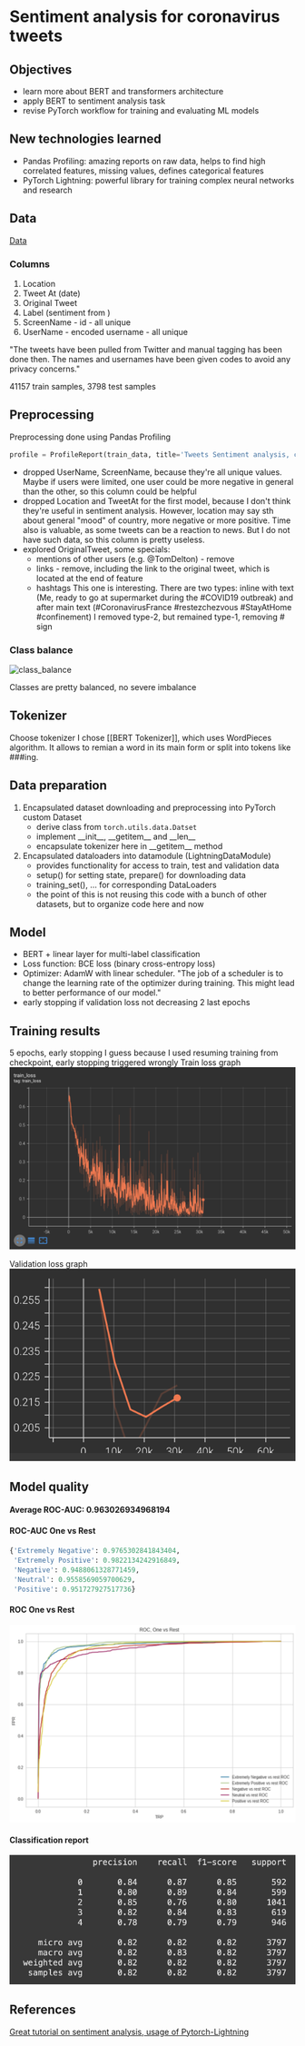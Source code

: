 # Sentiment analysis for coronavirus tweets

## Objectives
- learn more about BERT and transformers architecture
- apply BERT to sentiment analysis task
- revise PyTorch workflow for training and evaluating ML models

## New technologies learned
- Pandas Profiling: amazing reports on raw data, helps to find high correlated features, missing values, defines categorical features
- PyTorch Lightning: powerful library for training complex neural networks and research

## Data
[Data](https://www.kaggle.com/datasets/datatattle/covid-19-nlp-text-classification)

### Columns
1) Location
2) Tweet At (date)
3) Original Tweet
4) Label (sentiment from )
5) ScreenName - id - all unique
6) UserName - encoded username - all unique

"The tweets have been pulled from Twitter and manual tagging has been done then. The names and usernames have been given codes to avoid any privacy concerns."

41157 train samples, 3798 test samples

## Preprocessing

Preprocessing done using Pandas Profiling

```python
profile = ProfileReport(train_data, title='Tweets Sentiment analysis, coronavirus data')
```

- dropped UserName, ScreenName, because they're all unique values. Maybe if users were limited, one user could be more negative in general than the other, so this column could be helpful
- dropped Location and TweetAt for the first model, because I don't think they're useful in sentiment analysis. However, location may say sth about general "mood" of country, more negative or more positive. Time also is valuable, as some tweets can be a reaction to news. But I do not have such data, so this column is pretty useless.
- explored OriginalTweet, some specials:
  - mentions of other users (e.g. @TomDelton) - remove
  - links - remove, including the link to the original tweet, which is located at the end of feature
  - hashtags
    This one is interesting. There are two types: inline with text (Me, ready to go at supermarket during the #COVID19 outbreak) and after main text (#CoronavirusFrance #restezchezvous #StayAtHome #confinement)
    I removed type-2, but remained type-1, removing # sign

### Class balance
![class_balance](media/Screenshot%202022-07-26%20at%2017.22.02.png)

Classes are pretty balanced, no severe imbalance

## Tokenizer
Choose tokenizer
I chose [[BERT Tokenizer]], which uses WordPieces algorithm. It allows to remian a word in its main form or split into tokens like ###ing.

## Data preparation
1. Encapsulated dataset downloading and preprocessing into PyTorch custom Dataset
	- derive class from `torch.utils.data.Datset`
	- implement \_\_init\_\_, \_\_getitem\_\_ and \_\_len\_\_
	- encapsulate tokenizer here in \_\_getitem\_\_ method
2. Encapsulated dataloaders into datamodule (LightningDataModule)
	- provides functionality for access to train, test and validation data
	- setup() for setting state, prepare() for downloading data
	- training_set(), ... for corresponding DataLoaders
	- the point of this is not reusing this code with a bunch of other datasets, but to organize code here and now

## Model
- BERT + linear layer for multi-label classification
- Loss function: BCE loss (binary cross-entropy loss)
- Optimizer: AdamW with linear scheduler. 
	"The job of a scheduler is to change the learning rate of the optimizer during training. This might lead to better performance of our model."
- early stopping if validation loss not decreasing 2 last epochs

## Training results
5 epochs, early stopping
I guess because I used resuming training from checkpoint, early stopping triggered wrongly
Train loss graph
![train_loss](media/train_loss.png)

Validation loss graph
![val_loss](media/val_loss.png)

## Model quality
#### Average ROC-AUC: 0.963026934968194
#### ROC-AUC One vs Rest
```python
{'Extremely Negative': 0.9765302841843404, 
 'Extremely Positive': 0.9822134242916849, 
 'Negative': 0.9488061328771459, 
 'Neutral': 0.9558569059700629, 
 'Positive': 0.951727927517736}
```

#### ROC One vs Rest
![roc](media/roc_ovr.png)

#### Classification report
![cr](media/classification_report.png)

## References
[Great tutorial on sentiment analysis, usage of Pytorch-Lightning](https://curiousily.com/posts/multi-label-text-classification-with-bert-and-pytorch-lightning/)

